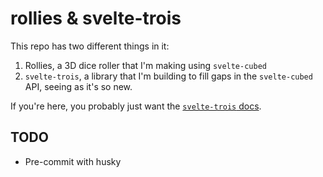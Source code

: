 # rollies & svelte-trois

This repo has two different things in it:

1. Rollies, a 3D dice roller that I'm making using `svelte-cubed`
2. `svelte-trois`, a library that I'm building to fill gaps in the `svelte-cubed`
   API, seeing as it's so new.

If you're here, you probably just want the [`svelte-trois` docs](src/lib/svelte-trois).

## TODO

- Pre-commit with husky
